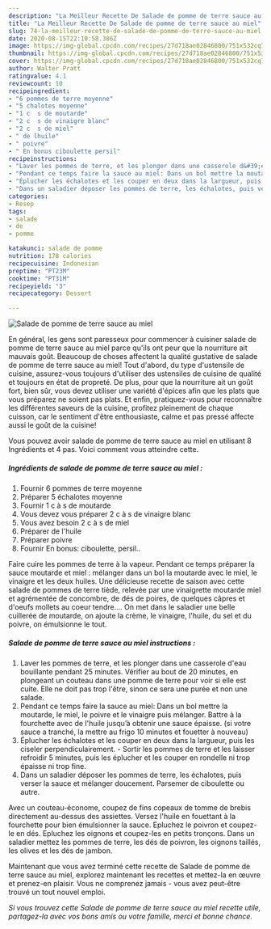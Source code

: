 ```yaml
---
description: "La Meilleur Recette De Salade de pomme de terre sauce au miel"
title: "La Meilleur Recette De Salade de pomme de terre sauce au miel"
slug: 74-la-meilleur-recette-de-salade-de-pomme-de-terre-sauce-au-miel
date: 2020-08-15T22:10:58.386Z
image: https://img-global.cpcdn.com/recipes/27d718ae02846800/751x532cq70/salade-de-pomme-de-terre-sauce-au-miel-photo-principale-de-la-recette.jpg
thumbnail: https://img-global.cpcdn.com/recipes/27d718ae02846800/751x532cq70/salade-de-pomme-de-terre-sauce-au-miel-photo-principale-de-la-recette.jpg
cover: https://img-global.cpcdn.com/recipes/27d718ae02846800/751x532cq70/salade-de-pomme-de-terre-sauce-au-miel-photo-principale-de-la-recette.jpg
author: Walter Pratt
ratingvalue: 4.1
reviewcount: 10
recipeingredient:
- "6 pommes de terre moyenne"
- "5 chalotes moyenne"
- "1 c  s de moutarde"
- "2 c  s de vinaigre blanc"
- "2 c  s de miel"
- " de lhuile"
- " poivre"
- " En bonus ciboulette persil"
recipeinstructions:
- "Laver les pommes de terre, et les plonger dans une casserole d&#39;eau bouillante pendant 25 minutes. Vérifier au bout de 20 minutes, en plongeant un couteau dans une pomme de terre pour voir si elle est cuite. Elle ne doit pas trop l&#39;être, sinon ce sera une purée et non une salade."
- "Pendant ce temps faire la sauce au miel: Dans un bol mettre la moutarde, le miel, le poivre et le vinaigre puis mélanger. Battre à la fourchette avec de l&#39;huile jusqu’à obtenir une sauce épaisse. (si votre sauce a tranché, la mettre au frigo 10 minutes et fouetter à nouveau)"
- "Éplucher les échalotes et les couper en deux dans la largueur, puis les ciseler perpendiculairement.  Sortir les pommes de terre et les laisser refroidir 5 minutes, puis les éplucher et les couper en rondelle ni trop épaisse ni trop fine."
- "Dans un saladier déposer les pommes de terre, les échalotes, puis verser la sauce et mélanger doucement. Parsemer de ciboulette ou autre."
categories:
- Resep
tags:
- salade
- de
- pomme

katakunci: salade de pomme 
nutrition: 178 calories
recipecuisine: Indonesian
preptime: "PT23M"
cooktime: "PT31M"
recipeyield: "3"
recipecategory: Dessert

---
```



![Salade de pomme de terre sauce au miel](https://img-global.cpcdn.com/recipes/27d718ae02846800/751x532cq70/salade-de-pomme-de-terre-sauce-au-miel-photo-principale-de-la-recette.jpg)

En général, les gens sont paresseux pour commencer à cuisiner salade de pomme de terre sauce au miel parce qu'ils ont peur que la nourriture ait mauvais goût. Beaucoup de choses affectent la qualité gustative de salade de pomme de terre sauce au miel! Tout d'abord, du type d'ustensile de cuisine, assurez-vous toujours d'utiliser des ustensiles de cuisine de qualité et toujours en état de propreté. De plus, pour que la nourriture ait un goût fort, bien sûr, vous devez utiliser une variété d'épices afin que les plats que vous préparez ne soient pas plats. Et enfin, pratiquez-vous pour reconnaître les différentes saveurs de la cuisine, profitez pleinement de chaque cuisson, car le sentiment d'être enthousiaste, calme et pas pressé affecte aussi le goût de la cuisine!

<!--inarticleads1-->

Vous pouvez avoir salade de pomme de terre sauce au miel en utilisant 8 Ingrédients et 4 pas. Voici comment vous atteindre cette.

##### Ingrédients de salade de pomme de terre sauce au miel :

1. Fournir 6 pommes de terre moyenne
1. Préparer 5 échalotes moyenne
1. Fournir 1 c à s de moutarde
1. Vous devez vous préparer 2 c à s de vinaigre blanc
1. Vous avez besoin 2 c à s de miel
1. Préparer  de l&#39;huile
1. Préparer  poivre
1. Fournir  En bonus: ciboulette, persil..


Faire cuire les pommes de terre à la vapeur. Pendant ce temps préparer la sauce moutarde et miel : mélanger dans un bol la moutarde avec le miel, le vinaigre et les deux huiles. Une délicieuse recette de saison avec cette salade de pommes de terre tiède, relevée par une vinaigrette moutarde miel et agrémentée de concombre, de dés de poires, de quelques câpres et d&#39;oeufs mollets au coeur tendre…. On met dans le saladier une belle cuillerée de moutarde, on ajoute la crème, le vinaigre, l&#39;huile, du sel et du poivre, on émulsionne le tout. 

<!--inarticleads2-->

##### Salade de pomme de terre sauce au miel instructions :

1. Laver les pommes de terre, et les plonger dans une casserole d&#39;eau bouillante pendant 25 minutes. Vérifier au bout de 20 minutes, en plongeant un couteau dans une pomme de terre pour voir si elle est cuite. Elle ne doit pas trop l&#39;être, sinon ce sera une purée et non une salade.
1. Pendant ce temps faire la sauce au miel: Dans un bol mettre la moutarde, le miel, le poivre et le vinaigre puis mélanger. Battre à la fourchette avec de l&#39;huile jusqu’à obtenir une sauce épaisse. (si votre sauce a tranché, la mettre au frigo 10 minutes et fouetter à nouveau)
1. Éplucher les échalotes et les couper en deux dans la largueur, puis les ciseler perpendiculairement.  - Sortir les pommes de terre et les laisser refroidir 5 minutes, puis les éplucher et les couper en rondelle ni trop épaisse ni trop fine.
1. Dans un saladier déposer les pommes de terre, les échalotes, puis verser la sauce et mélanger doucement. Parsemer de ciboulette ou autre.


Avec un couteau-économe, coupez de fins copeaux de tomme de brebis directement au-dessus des assiettes. Versez l&#39;huile en fouettant à la fourchette pour bien émulsionner la sauce. Epluchez le poivron et coupez-le en dés. Epluchez les oignons et coupez-les en petits tronçons. Dans un saladier mettez les pommes de terre, les dés de poivron, les oignons taillés, les olives et les dés de jambon. 

<!--inarticleads1-->

<p>
Maintenant que vous avez terminé cette recette de Salade de pomme de terre sauce au miel, explorez maintenant les recettes et mettez-la en œuvre et prenez-en plaisir. Vous ne comprenez jamais - vous avez peut-être trouvé un tout nouvel emploi.
</p>

<p>
<i>Si vous trouvez cette Salade de pomme de terre sauce au miel recette utile, partagez-la avec vos bons amis ou votre famille, merci et bonne chance.</i>
</p>
